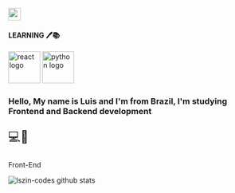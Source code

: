 <a href="https://www.com/lszinxx/"><img src="https://img.shields.io/badge/instagram-%23E4405F.svg?&style=for-the-badge&logo=instagram&logoColor=white" height=25></a>

#### LEARNING 🖊️📚
[<img src="https://iconape.com/wp-content/png_logo_vector/react-2.png" alt="react logo" width="64" />](https://reactjs.org/)
<img src="https://user-images.githubusercontent.com/67880796/109652340-6b1a3300-7b3e-11eb-94a6-6768167ef5a6.png" alt="python logo" width="64" />


### Hello, My name is Luis and I'm from Brazil, I'm studying Frontend and Backend development

<p style="font-size: 24px">💻🚀<p> Front-End</p>

![lszin-codes github stats](https://github-readme-stats.vercel.app/api?username=OLuisH&hide=contribs,issues&show_icons=true&line_height=21&theme=graywhite)
